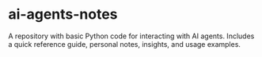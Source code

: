 # ai-agents-notes
A repository with basic Python code for interacting with AI agents. Includes a quick reference guide, personal notes, insights, and usage examples.
